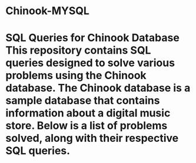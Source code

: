 # Chinook-MYSQL
# SQL Queries for Chinook Database  This repository contains SQL queries designed to solve various problems using the Chinook database. The Chinook database is a sample database that contains information about a digital music store. Below is a list of problems solved, along with their respective SQL queries.
